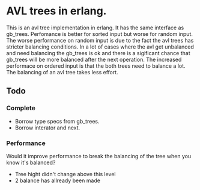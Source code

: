 # AVL trees in erlang.

This is an avl tree implementation in erlang. It has the same interface as gb_trees. 
Perfomance is better for sorted input but worse for random input. 
The worse performance on random input is due to the fact the avl trees has stricter balancing conditions. 
In a lot of cases where the avl get unbalanced and need balancing the gb_trees is ok and there is a sigificant chance that gb_trees will be more balanced after the next operation.
The increased performace on ordered input is that the both trees need to balance a lot. The balancing of an avl tree takes less effort.

## Todo
### Complete
 - Borrow type specs from gb_trees.
 - Borrow interator and next.

### Performance
Would it improve performance to break the balancing of the tree when you know it's balanced?
 - Tree hight didn't change above this level
 - 2 balance has allready been made
